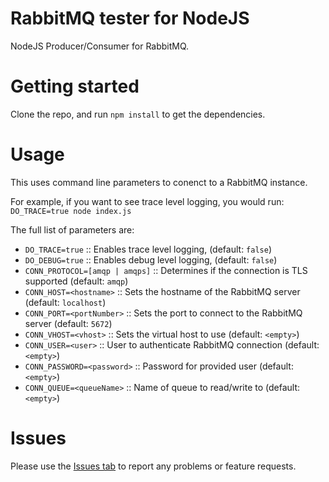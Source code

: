 # RabbitMQ tester for NodeJS
NodeJS Producer/Consumer for RabbitMQ.

# Getting started
Clone the repo, and run `npm install` to get the dependencies.

# Usage
This uses command line parameters to conenct to a RabbitMQ instance.

For example, if you want to see trace level logging, you would run:
`DO_TRACE=true node index.js`

The full list of parameters are:
* `DO_TRACE=true` :: Enables trace level logging, (default: `false`)
* `DO_DEBUG=true` :: Enables debug level logging, (default: `false`)
* `CONN_PROTOCOL=[amqp | amqps]` :: Determines if the connection is TLS supported (default: `amqp`)
* `CONN_HOST=<hostname>` :: Sets the hostname of the RabbitMQ server (default: `localhost`)
* `CONN_PORT=<portNumber>` :: Sets the port to connect to the RabbitMQ server (default: `5672`)
* `CONN_VHOST=<vhost>` :: Sets the virtual host to use (default: `<empty>`)
* `CONN_USER=<user>` :: User to authenticate RabbitMQ connection (default: `<empty>`)
* `CONN_PASSWORD=<password>` :: Password for provided user (default: `<empty>`)
* `CONN_QUEUE=<queueName>` :: Name of queue to read/write to (default: `<empty>`)

# Issues
Please use the [Issues tab](https://github.com/ecs-jbariel/rabbitmq-tester-node/issues) to report any problems or feature requests.
